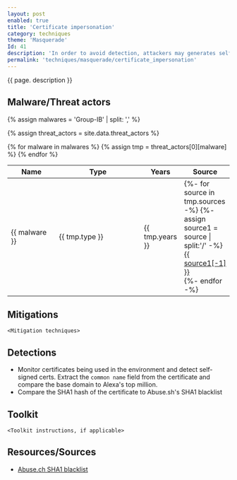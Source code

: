 ```yaml
---
layout: post
enabled: true
title: 'Certificate impersonation'
category: techniques
theme: 'Masquerade'
Id: 41
description: 'In order to avoid detection, attackers may generates self-signed SSL certificates before the attack, indicating the names of popular brands in the fields, instead of filling them out randomly.'
permalink: 'techniques/masquerade/certificate_impersonation'
---
```

{{ page. description }}

## Malware/Threat actors

<!-- Threat actors table -->
{% assign malwares = 'Group-IB' | split: ',' %}

{% assign threat_actors = site.data.threat_actors %}

<div class="threat-actor-table">
<table>
    <colgroup>
        <col width="30%" />
        <col width="70%" />
    </colgroup>
    <thead>
        <tr class="header">
            <th>Name</th>
            <th>Type</th>
            <th>Years</th>
            <th>Source</th>
        </tr>
    </thead>
    <tbody>
        {% for malware in malwares %}
        <tr>
        {% assign tmp = threat_actors[0][malware] %}
            <td markdown="span">{{ malware }}</td>
            <td markdown="span">{{ tmp.type }}</td>
            <td markdown="span">{{ tmp.years }}</td>
            <td markdown="span">
                {%- for source in tmp.sources -%}
                    {%- assign source1 = source | split:'/' -%}
                    <a href="{{ source }}">{{ source1[-1] }}</a><br>
                {%- endfor -%}
            </td>
        </tr>
        {% endfor %}
    </tbody>
</table>
</div>

## Mitigations

`<Mitigation techniques>`

## Detections

* Monitor certificates being used in the environment and detect self-signed certs. Extract the `common name` field from the certificate and compare the base domain to Alexa's top million.
* Compare the SHA1 hash of the certificate to Abuse.sh's SHA1 blacklist

## Toolkit

`<Toolkit instructions, if applicable>`

## Resources/Sources

* [Abuse.ch SHA1 blacklist](https://sslbl.abuse.ch/blacklist/)
